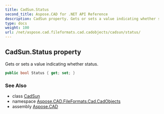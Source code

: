 ```yaml
---
title: CadSun.Status
second_title: Aspose.CAD for .NET API Reference
description: CadSun property. Gets or sets a value indicating whether status
type: docs
weight: 100
url: /net/aspose.cad.fileformats.cad.cadobjects/cadsun/status/
---
```

## CadSun.Status property

Gets or sets a value indicating whether status.

```csharp
public bool Status { get; set; }
```

### See Also

* class [CadSun](../)
* namespace [Aspose.CAD.FileFormats.Cad.CadObjects](../../cadsun/)
* assembly [Aspose.CAD](../../../)


